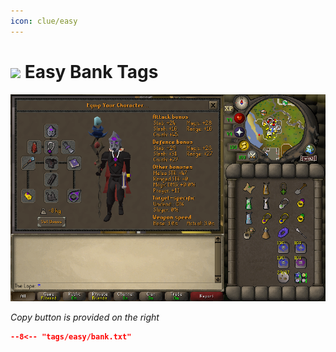 ```yaml
---
icon: clue/easy
---
```


# <img style="vertical-align:middle" src="../../icons/easy.png" width="35"> Easy Bank Tags

![Easy Bank](images/easy.png)

_Copy button is provided on the right_
``` json title=""
--8<-- "tags/easy/bank.txt"
```